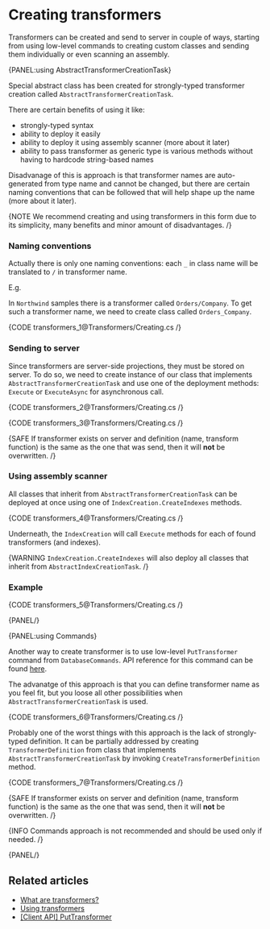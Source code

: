 # Creating transformers

Transformers can be created and send to server in couple of ways, starting from using low-level commands to creating custom classes and sending them individually or even scanning an assembly.

{PANEL:using AbstractTransformerCreationTask}

Special abstract class has been created for strongly-typed transformer creation called `AbstractTransformerCreationTask`. 

There are certain benefits of using it like:

- strongly-typed syntax
- ability to deploy it easily
- ability to deploy it using assembly scanner (more about it later)
- ability to pass transformer as generic type is various methods without having to hardcode string-based names

Disadvanage of this is approach is that transformer names are auto-generated from type name and cannot be changed, but there are certain naming conventions that can be followed that will help shape up the name (more about it later).

{NOTE We recommend creating and using transformers in this form due to its simplicity, many benefits and minor amount of disadvantages. /}

### Naming conventions

Actually there is only one naming conventions: each `_` in class name will be translated to `/` in transformer name.

E.g.

In `Northwind` samples there is a transformer called `Orders/Company`. To get such a transformer name, we need to create class called `Orders_Company`.

{CODE transformers_1@Transformers/Creating.cs /}

### Sending to server

Since transformers are server-side projections, they must be stored on server. To do so, we need to create instance of our class that implements `AbstractTransformerCreationTask` and use one of the deployment methods: `Execute` or `ExecuteAsync` for asynchronous call.

{CODE transformers_2@Transformers/Creating.cs /}

{CODE transformers_3@Transformers/Creating.cs /}

{SAFE If transformer exists on server and definition (name, transform function) is the same as the one that was send, then it will **not** be overwritten. /}

### Using assembly scanner

All classes that inherit from `AbstractTransformerCreationTask` can be deployed at once using one of `IndexCreation.CreateIndexes` methods.

{CODE transformers_4@Transformers/Creating.cs /}

Underneath, the `IndexCreation` will call `Execute` methods for each of found transformers (and indexes).

{WARNING `IndexCreation.CreateIndexes` will also deploy all classes that inherit from `AbstractIndexCreationTask`. /}

### Example

{CODE transformers_5@Transformers/Creating.cs /}

{PANEL/}

{PANEL:using Commands}

Another way to create transformer is to use low-level `PutTransformer` command from `DatabaseCommands`. API reference for this command can be found [here](../client-api/commands/transformers/put).

The advanatge of this approach is that you can define transformer name as you feel fit, but you loose all other possibilities when `AbstractTransformerCreationTask` is used.

{CODE transformers_6@Transformers/Creating.cs /}

Probably one of the worst things with this approach is the lack of strongly-typed definition. It can be partially addressed by creating `TransformerDefinition` from class that implements `AbstractTransformerCreationTask` by invoking `CreateTransformerDefinition` method.

{CODE transformers_7@Transformers/Creating.cs /}

{SAFE If transformer exists on server and definition (name, transform function) is the same as the one that was send, then it will **not** be overwritten. /}

{INFO Commands approach is not recommended and should be used only if needed. /}

{PANEL/}

## Related articles

- [What are transformers?](../transformers/what-are-transformers)
- [Using transformers](../transformers/using)
- [[Client API] PutTransformer](../client-api/commands/transformers/put)
